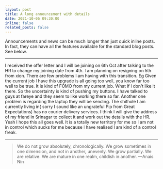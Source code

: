 ```yaml
---
layout: post
title: A long announcement with details
date: 2021-10-06 09:30:00
inline: false
related_posts: false
---
```


Announcements and news can be much longer than just quick inline posts. In fact, they can have all the features available for the standard blog posts. See below.

---

I received the offer letter and I will be joining on 6th Oct after talking to the HR to change my joining date from 4th. I am planning on resigning on 5th from xion. There are few problems I am having with this transition. Eg Given the current job I have this upgrade is all going too well, you know far too well to be true. It is kind of FOMO from my current job. What if I don't like it there. So the uncertainty is kind of pushing my buttons. I have talked to guys at fareye and they seem to like working there so far. Another one problem is regarding the laptop they will be sending. The shithole I am currently living in( sorry I sound like an ungrateful Pip from Great Expectations) has no courier delivery services. I think I will give the address of my friend in Srinagar to collect it and work out the details with the HR. Yeah I hope this all goes well. It is a totally new territory for me so I am not in control which sucks for me because I have realised I am kind of a control freak. 


---

> We do not grow absolutely, chronologically. We grow sometimes in one dimension, and not in another, unevenly. We grow partially. We are relative. We are mature in one realm, childish in another.
> —Anais Nin


